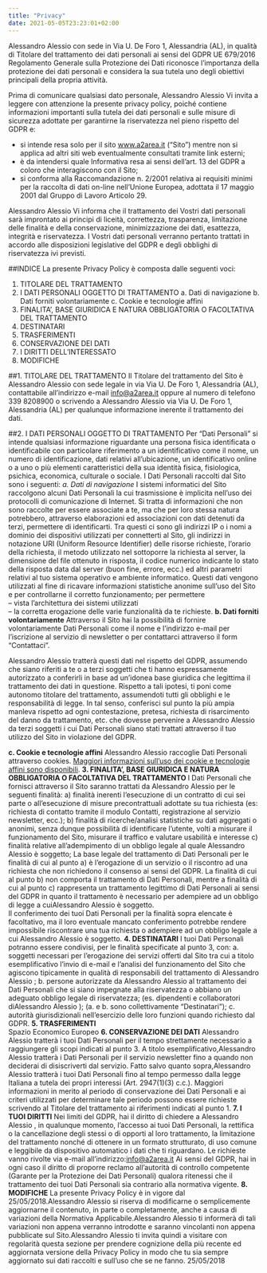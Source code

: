 ```yaml
---
title: "Privacy"
date: 2021-05-05T23:23:01+02:00
---
```


Alessandro Alessio con sede in Via U. De Foro 1, Alessandria (AL), in qualità di Titolare del trattamento dei dati personali ai sensi del GDPR UE 679/2016 Regolamento Generale sulla Protezione dei Dati riconosce l’importanza della protezione dei dati personali e considera la sua tutela uno degli obiettivi principali della propria attività.

Prima di comunicare qualsiasi dato personale, Alessandro Alessio Vi invita a leggere con attenzione la presente privacy policy, poiché contiene informazioni importanti sulla tutela dei dati personali e sulle misure di sicurezza adottate per garantirne la riservatezza nel pieno rispetto del GDPR e:

- si intende resa solo per il sito www.a2area.it (“Sito”) mentre non si applica ad altri siti web eventualmente consultati tramite link esterni;
- è da intendersi quale Informativa resa ai sensi dell’art. 13 del GDPR a coloro che interagiscono con il Sito;
- si conforma alla Raccomandazione n. 2/2001 relativa ai requisiti minimi per la raccolta di dati on-line nell’Unione Europea, adottata il 17 maggio 2001 dal Gruppo di Lavoro Articolo 29.

Alessandro Alessio Vi informa che il trattamento dei Vostri dati personali sarà improntato ai principi di liceità, correttezza, trasparenza, limitazione delle finalità e della conservazione, minimizzazione dei dati, esattezza, integrità e riservatezza. I Vostri dati personali verranno pertanto trattati in accordo alle disposizioni legislative del GDPR e degli obblighi di riservatezza ivi previsti.

##INDICE
La presente Privacy Policy è composta dalle seguenti voci:

1. TITOLARE DEL TRATTAMENTO
2. I DATI PERSONALI OGGETTO DI TRATTAMENTO
    a. Dati di navigazione
    b. Dati forniti volontariamente
    c. Cookie e tecnologie affini
3. FINALITA’, BASE GIURIDICA E NATURA OBBLIGATORIA O FACOLTATIVA DEL TRATTAMENTO
4. DESTINATARI
5. TRASFERIMENTI
6. CONSERVAZIONE DEI DATI
7. I DIRITTI DELL’INTERESSATO
8. MODIFICHE

##1. TITOLARE DEL TRATTAMENTO
Il Titolare del trattamento del Sito è Alessandro Alessio con sede legale in via Via U. De Foro 1, Alessandria (AL), contattabile all’indirizzo e-mail [info@a2area.it](mailto:info@a2area.it) oppure al numero di telefono 339 8208900 o scrivendo a Alessandro Alessio via Via U. De Foro 1, Alessandria (AL) per qualunque informazione inerente il trattamento dei dati.

##2. I DATI PERSONALI OGGETTO DI TRATTAMENTO
Per “Dati Personali” si intende qualsiasi informazione riguardante una persona fisica identificata o identificabile con particolare riferimento a un identificativo come il nome, un numero di identificazione, dati relativi all’ubicazione, un identificativo online o a uno o più elementi caratteristici della sua identità fisica, fisiologica, psichica, economica, culturale o sociale.
I Dati Personali raccolti dal Sito sono i seguenti:
*a. Dati di navigazione*
I sistemi informatici del Sito raccolgono alcuni Dati Personali la cui trasmissione è implicita nell’uso dei protocolli di comunicazione di Internet. Si tratta di informazioni che non sono raccolte per essere associate a te, ma che per loro stessa natura potrebbero, attraverso elaborazioni ed associazioni con dati detenuti da terzi, permettere di identificarti. Tra questi ci sono gli indirizzi IP o i nomi a dominio dei dispositivi utilizzati per connetterti al Sito, gli indirizzi in notazione URI (Uniform Resource Identifier) delle risorse richieste, l’orario della richiesta, il metodo utilizzato nel sottoporre la richiesta al server, la dimensione del file ottenuto in risposta, il codice numerico indicante lo stato della risposta data dal server (buon fine, errore, ecc.) ed altri parametri relativi al tuo sistema operativo e ambiente informatico.
Questi dati vengono utilizzati al fine di ricavare informazioni statistiche anonime sull’uso del Sito e per controllarne il corretto funzionamento; per permettere<br> – vista l’architettura dei sistemi utilizzati<br> – la corretta erogazione delle varie funzionalità da te richieste.
 <strong>b. Dati forniti volontariamente</strong>
Attraverso il Sito hai la possibilità di fornire volontariamente Dati Personali come il nome e l’indirizzo e-mail per l’iscrizione al servizio di newsletter o per contattarci attraverso il form “Contattaci”.</p>Alessandro Alessio tratterà questi dati nel rispetto del GDPR, assumendo che siano riferiti a te o a terzi soggetti che ti hanno espressamente autorizzato a conferirli in base ad un’idonea base giuridica che legittima il trattamento dei dati in questione. Rispetto a tali ipotesi, ti poni come autonomo titolare del trattamento, assumendoti tutti gli obblighi e le responsabilità di legge. In tal senso, conferisci sul punto la più ampia manleva rispetto ad ogni contestazione, pretesa, richiesta di risarcimento del danno da trattamento, etc. che dovesse pervenire a Alessandro Alessio da terzi soggetti i cui Dati Personali siano stati trattati attraverso il tuo utilizzo del Sito in violazione del GDPR.<p>
 <strong>c. Cookie e tecnologie affini</strong>
Alessandro Alessio raccoglie Dati Personali attraverso cookies. <a href="/cookies/">Maggiori informazioni sull’uso dei cookie e tecnologie affini sono disponibili</a>.
 <strong> 3. FINALITA’, BASE GIURIDICA E NATURA OBBLIGATORIA O FACOLTATIVA DEL TRATTAMENTO </strong>
 I Dati Personali che fornisci attraverso il Sito saranno trattati da Alessandro Alessio per le seguenti finalità:
a) finalità inerenti l’esecuzione di un contratto di cui sei parte o all’esecuzione di misure precontrattuali adottate su tua richiesta (es: richiesta di contatto tramite il modulo Contatti, registrazione al servizio newsletter, ecc.);
 b) finalità di ricerche/analisi statistiche su dati aggregati o anonimi, senza dunque possibilità di identificare l’utente, volti a misurare il funzionamento del Sito, misurare il traffico e valutare usabilità e interesse
 c) finalità relative all’adempimento di un obbligo legale al quale Alessandro Alessio è soggetto;
 La base legale del trattamento di Dati Personali per le finalità di cui al punto a) è l’erogazione di un servizio o il riscontro ad una richiesta che non richiedono il consenso ai sensi del GDPR.
 La finalità di cui al punto b) non comporta il trattamento di Dati Personali, mentre a finalità di cui al punto c) rappresenta un trattamento legittimo di Dati Personali ai sensi del GDPR in quanto il trattamento è necessario per adempiere ad un obbligo di legge a cuiAlessandro Alessio è soggetto. <br> Il conferimento dei tuoi Dati Personali per la finalità sopra elencate è facoltativo, ma il loro eventuale mancato conferimento potrebbe rendere impossibile riscontrare una tua richiesta o adempiere ad un obbligo legale a cui Alessandro Alessio è soggetto.
 <strong>4. DESTINATARI</strong>
 I tuoi Dati Personali potranno essere condivisi, per le finalità specificate al punto 3, con:
 a. soggetti necessari per l’erogazione dei servizi offerti dal Sito tra cui a titolo esemplificativo l’invio di e-mail e l’analisi del funzionamento del Sito che agiscono tipicamente in qualità di responsabili del trattamento di Alessandro Alessio ;
 b. persone autorizzate da Alessandro Alessio al trattamento dei Dati Personali che si siano impegnate alla riservatezza o abbiano un adeguato obbligo legale di riservatezza; (es. dipendenti e collaboratori diAlessandro Alessio ); (a. e b. sono collettivamente “Destinatari”);
 c. autorità giurisdizionali nell’esercizio delle loro funzioni quando richiesto dal GDPR.
 <strong> 5. TRASFERIMENTI <br> </strong> Spazio Economico Europeo
 <strong>6. CONSERVAZIONE DEI DATI</strong>
Alessandro Alessio tratterà i tuoi Dati Personali per il tempo strettamente necessario a raggiungere gli scopi indicati al punto 3. A titolo esemplificativo,Alessandro Alessio tratterà i Dati Personali per il servizio newsletter fino a quando non deciderai di disiscriverti dal servizio. Fatto salvo quanto sopra,Alessandro Alessio tratterà i tuoi Dati Personali fino al tempo permesso dalla legge Italiana a tutela dei propri interessi (Art. 2947(1)(3) c.c.). Maggiori informazioni in merito al periodo di conservazione dei Dati Personali e ai criteri utilizzati per determinare tale periodo possono essere richieste scrivendo al Titolare del trattamento ai riferimenti indicati al punto 1.
 <strong>7. I TUOI DIRITTI</strong>
 Nei limiti del GDPR, hai il diritto di chiedere a Alessandro Alessio , in qualunque momento, l’accesso ai tuoi Dati Personali, la rettifica o la cancellazione degli stessi o di opporti al loro trattamento, la limitazione del trattamento nonché di ottenere in un formato strutturato, di uso comune e leggibile da dispositivo automatico i dati che ti riguardano.
 Le richieste vanno rivolte via e-mail all’indirizzo:<a href="mailto:info@a2area.it">info@a2area.it</a>
 Ai sensi del GDPR, hai in ogni caso il diritto di proporre reclamo all’autorità di controllo competente (Garante per la Protezione dei Dati Personali) qualora ritenessi che il trattamento dei tuoi Dati Personali sia contrario alla normativa vigente.
 <strong>8. MODIFICHE</strong>
 La presente Privacy Policy è in vigore dal 25/05/2018.Alessandro Alessio si riserva di modificarne o semplicemente aggiornarne il contenuto, in parte o completamente, anche a causa di variazioni della Normativa Applicabile.Alessandro Alessio ti informerà di tali variazioni non appena verranno introdotte e saranno vincolanti non appena pubblicate sul Sito.Alessandro Alessio ti invita quindi a visitare con regolarità questa sezione per prendere cognizione della più recente ed aggiornata versione della Privacy Policy in modo che tu sia sempre aggiornato sui dati raccolti e sull’uso che se ne fanno.
 25/05/2018</p>
